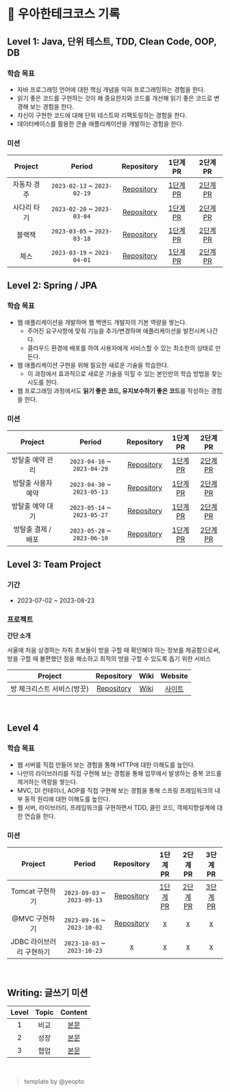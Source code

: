 # 📝 우아한테크코스 기록

## Level 1: Java, 단위 테스트, TDD, Clean Code, OOP, DB

### 학습 목표

- 자바 프로그래밍 언어에 대한 핵심 개념을 익혀 프로그래밍하는 경험을 한다.
- 읽기 좋은 코드를 구현하는 것이 왜 중요한지와 코드를 개선해 읽기 좋은 코드로 변경해 보는 경험을 한다.
- 자신이 구현한 코드에 대해 단위 테스트와 리팩토링하는 경험을 한다.
- 데이터베이스를 활용한 콘솔 애플리케이션을 개발하는 경험을 한다.

### 미션

|      Project      |           Period            |                             Repository                             |                                 1단계 PR                                  |                                  2단계 PR                                  |
| :---------------: | :-------------------------: | :----------------------------------------------------------------: | :-----------------------------------------------------------------------: | :------------------------------------------------------------------------: |
| 자동차 경주 <br>  | `2023-02-13` ~ `2023-02-19` |  [Repository](https://github.com/tkdgur0906/java-racingcar)   | [1단계 PR](https://github.com/woowacourse/java-racingcar/pull/687)  |  [2단계 PR](https://github.com/woowacourse/java-racingcar/pull/789)  |
|     사다리 타기 <br>     | `2023-02-20` ~ `2023-03-04` |   [Repository](https://github.com/tkdgur0906/java-ladder)    |   [1단계 PR](https://github.com/woowacourse/java-ladder/pull/261)    |    [2단계 PR](https://github.com/woowacourse/java-ladder/pull/355)    |
| 블랙잭 <br> | `2023-03-05` ~ `2023-03-18` |    [Repository](https://github.com/tkdgur0906/java-blackjack)     |    [1단계 PR](https://github.com/woowacourse/java-blackjack/pull/672)     |    [2단계 PR](https://github.com/woowacourse/java-blackjack/pull/679)     |
| 체스 <br>   | `2023-03-19` ~ `2023-04-01` | [Repository](https://github.com/tkdgur0906/java-chess) | [1단계 PR](https://github.com/woowacourse/java-chess/pull/657) | [2단계 PR](https://github.com/woowacourse/java-chess/pull/744) |


## Level 2: Spring / JPA

### 학습 목표

- 웹 애플리케이션을 개발하며 웹 백엔드 개발자의 기본 역량을 쌓는다.
  - 주어진 요구사항에 맞춰 기능을 추가/변경하며 애플리케이션을 발전시켜 나간다.
  - 클라우드 환경에 배포를 하여 사용자에게 서비스할 수 있는 최소한의 상태로 만든다.
- 웹 애플리케이션 구현을 위해 필요한 새로운 기술을 학습한다.
  - 이 과정에서 효과적으로 새로운 기술을 익힐 수 있는 본인만의 학습 방법을 찾는 시도를 한다.
- 웹 프로그래밍 과정에서도 <b>읽기 좋은 코드, 유지보수하기 좋은 코드</b>를 작성하는 경험을 한다.

### 미션

|       Project       |           Period            |                             Repository                              |                                  1단계 PR                                   |                                   2단계 PR                                   |                           
| :-----------------: | :-------------------------: | :-----------------------------------------------------------------: | :-------------------------------------------------------------------------: | :--------------------------------------------------------------------------: |
|   방탈출 예약 관리 <br>    | `2023-04-16` ~ `2023-04-29` |       [Repository](https://github.com/tkdgur0906/spring-roomescape-admin)        |       [1단계 PR](https://github.com/woowacourse/spring-roomescape-admin/pull/30)        |        [2단계 PR](https://github.com/woowacourse/spring-roomescape-admin/pull/134)        |                
|   방탈출 사용자 예약 <br>    | `2023-04-30` ~ `2023-05-13` |      [Repository](https://github.com/tkdgur0906/spring-roomescape-member)      |     [1단계 PR](https://github.com/woowacourse/spring-roomescape-member/pull/26)      |      [2단계 PR](https://github.com/woowacourse/spring-roomescape-member/pull/99)      |
|   방탈출 예약 대기 <br>    | `2023-05-14` ~ `2023-05-27` |   [Repository](https://github.com/tkdgur0906/spring-roomescape-waiting)    |   [1단계 PR](https://github.com/woowacourse/spring-roomescape-waiting/pull/17)   |   [2단계 PR](https://github.com/woowacourse/spring-roomescape-waiting/pull/107)    |
| 방탈출 결제 / 배포 <br> | `2023-05-28` ~ `2023-06-10` | [Repository](https://github.com/tkdgur0906/spring-roomescape-payment) | [1단계 PR](https://github.com/woowacourse/spring-roomescape-payment/pull/49) | [2단계 PR](https://github.com/woowacourse/spring-roomescape-payment/pull/148) | 


## Level 3: Team Project

### 기간

- 2023-07-02 ~ 2023-08-23

### 프로젝트

**간단 소개**

서울에 처음 상경하는 자취 초보들이 방을 구할 때 확인해야 하는 정보를 제공함으로써, <br>
방을 구할 때 불편했던 점을 해소하고 최적의 방을 구할 수 있도록 돕기 위한 서비스

|          Project           |                             Repository                              |                Wiki                   |               Website                |
| :------------------------: | :-----------------------------------------------------------------: | :-----------------------------------: |  :-----------------------------------:
| 방 체크리스트 서비스(방끗) | [Repository](https://github.com/woowacourse-teams/2024-bang-ggood) | [Wiki](https://github.com/woowacourse-teams/2024-bang-ggood/wiki) | [사이트](https://bang-ggood.com)

<br>

## Level 4

### 학습 목표

- 웹 서버를 직접 만들어 보는 경험을 통해 HTTP에 대한 이해도를 높인다.
- 나만의 라이브러리를 직접 구현해 보는 경험을 통해 업무에서 발생하는 중복 코드를 제거하는 역량을 쌓는다.
- MVC, DI 컨테이너, AOP를 직접 구현해 보는 경험을 통해 스프링 프레임워크의 내부 동작 원리에 대한 이해도를 높인다.
- 웹 서버, 라이브러리, 프레임워크를 구현하면서 TDD, 클린 코드, 객체지향설계에 대한 연습을 한다.

### 미션

|             Project             |           Period            |                                Repository                                |                               1단계 PR                                |                               2단계 PR                                |                                3단계 PR                                |
| :-----------------------------: | :-------------------------: | :----------------------------------------------------------------------: | :-------------------------------------------------------------------: | :-------------------------------------------------------------------: |  :-------------------------------------------------------------------: |
| Tomcat 구현하기 <br> | `2023-09-03` ~ `2023-09-13` |         [Repository](https://github.com/tkdgur0906/java-http)         |   [1단계 PR](https://github.com/woowacourse/java-http/pull/536)    |     [2단계 PR](https://github.com/woowacourse/java-http/pull/610)      | [3단계 PR](https://github.com/woowacourse/java-http/pull/723)      |
|     @MVC 구현하기<br>      | `2023-09-16` ~ `2023-10-02` |       [Repository](https://github.com/tkdgur0906/java-mvc)        |  [x]()  |  [x]()  |[x]() 
|  JDBC 라이브러리 구현하기 <br>   | `2023-10-03` ~ `2023-10-23` | [x]() | [x]() | [x]() | [x]()

<br>

## Writing: 글쓰기 미션

| Level  |                     Topic                     |                                                          Content                                                           |
| :----: | :-------------------------------------------: | :------------------------------------------------------------------------------------------------------------------------: |
| 1 <br> |            비교           |        [본문](https://github.com/tkdgur0906/woowa-writing/blob/level1/LEVEL1.md)        |
| 2 <br> |            성장           |        [본문](https://github.com/tkdgur0906/woowa-writing/blob/level2/LEVEL2.md)        |
| 3 <br> |            협업           | [본문](https://github.com/tkdgur0906/woowa-writing/blob/level3/level3.md) |

<br>


> template by @yeopto
